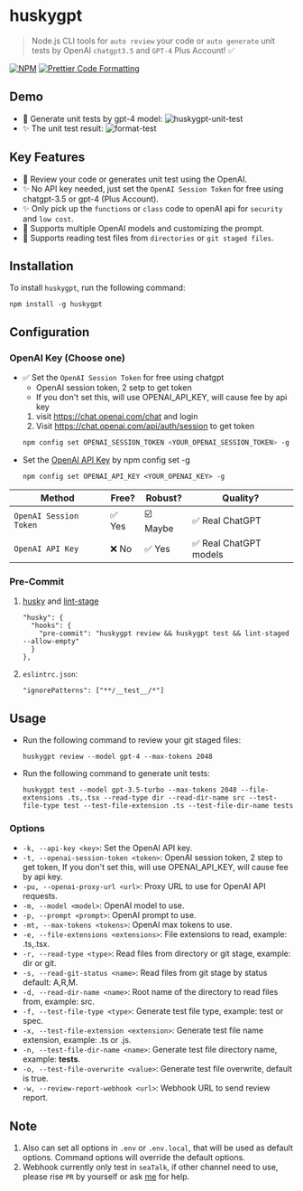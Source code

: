 # huskygpt
> Node.js CLI tools for `auto review` your code or `auto generate` unit tests by OpenAI `chatgpt3.5` and `GPT-4` Plus Account! ✅

[![NPM](https://img.shields.io/npm/v/huskygpt.svg)](https://www.npmjs.com/package/huskygpt)  [![Prettier Code Formatting](https://img.shields.io/badge/code_style-prettier-brightgreen.svg)](https://prettier.io)

## Demo
- 🤖 Generate unit tests by gpt-4 model:
![huskygpt-unit-test](https://user-images.githubusercontent.com/105559892/229816192-1cc2c885-b298-41be-9114-7b6b5b2195e8.gif)
- ✨ The unit test result:
![format-test](https://user-images.githubusercontent.com/105559892/229817346-66e272ff-e12a-4d6f-9100-fe445ddd79f1.png)


## Key Features
- 🤖 Review your code or generates unit test using the OpenAI.
- ✨ No API key needed, just set the `OpenAI Session Token` for free using chatgpt-3.5 or gpt-4 (Plus Account).
- ✨ Only pick up the `functions` or `class` code to openAI api for `security` and `low cost`.
- 🧠 Supports multiple OpenAI models and customizing the prompt.
- 📂 Supports reading test files from `directories` or `git staged files`.


## Installation
To install `huskygpt`, run the following command:
```
npm install -g huskygpt
```

## Configuration
### OpenAI Key (Choose one)
- ✅ Set the `OpenAI Session Token` for free using chatgpt
    - OpenAI session token, 2 setp to get token
    - If you don't set this, will use OPENAI_API_KEY, will cause fee by api key
    1. visit https://chat.openai.com/chat and login
    2. Visit https://chat.openai.com/api/auth/session to get token
    ```bash
    npm config set OPENAI_SESSION_TOKEN <YOUR_OPENAI_SESSION_TOKEN> -g
    ```
- Set the [OpenAI API Key](https://platform.openai.com/account/api-keys) by npm config set -g
    ```
    npm config set OPENAI_API_KEY <YOUR_OPENAI_KEY> -g
    ```
| Method                      | Free?  | Robust?  | Quality?                |
| --------------------------- | ------ | -------- | ----------------------- |
| `OpenAI Session Token`      | ✅ Yes  | ☑️ Maybe   | ✅️ Real ChatGPT  |
| `OpenAI API Key`            | ❌ No | ✅ Yes | ✅ Real ChatGPT models        |


### Pre-Commit
1. [husky](https://github.com/typicode/husky) and [lint-stage](https://github.com/okonet/lint-staged)
    ```
    "husky": {
      "hooks": {
        "pre-commit": "huskygpt review && huskygpt test && lint-staged --allow-empty"
      }
    },
    ```
1. `eslintrc.json`:
    ```
    "ignorePatterns": ["**/__test__/*"]
    ```

## Usage
- Run the following command to review your git staged files:
  ```
  huskygpt review --model gpt-4 --max-tokens 2048
  ```
- Run the following command to generate unit tests:
  ```
  huskygpt test --model gpt-3.5-turbo --max-tokens 2048 --file-extensions .ts,.tsx --read-type dir --read-dir-name src --test-file-type test --test-file-extension .ts --test-file-dir-name tests
  ```

### Options

- `-k, --api-key <key>`: Set the OpenAI API key.
- `-t, --openai-session-token <token>`: OpenAI session token, 2 step to get token, If you don't set this, will use OPENAI_API_KEY, will cause fee by api key.
- `-pu, --openai-proxy-url <url>`: Proxy URL to use for OpenAI API requests.
- `-m, --model <model>`: OpenAI model to use.
- `-p, --prompt <prompt>`: OpenAI prompt to use.
- `-mt, --max-tokens <tokens>`: OpenAI max tokens to use.
- `-e, --file-extensions <extensions>`: File extensions to read, example: .ts,.tsx.
- `-r, --read-type <type>`: Read files from directory or git stage, example: dir or git.
- `-s, --read-git-status <name>`: Read files from git stage by status default: A,R,M.
- `-d, --read-dir-name <name>`: Root name of the directory to read files from, example: src.
- `-f, --test-file-type <type>`: Generate test file type, example: test or spec.
- `-x, --test-file-extension <extension>`: Generate test file name extension, example: .ts or .js.
- `-n, --test-file-dir-name <name>`: Generate test file directory name, example: __tests__.
- `-o, --test-file-overwrite <value>`: Generate test file overwrite, default is true.
- `-w, --review-report-webhook <url>`: Webhook URL to send review report.


## Note
1. Also can set all options in `.env` or `.env.local`, that will be used as default options. Command options will override the default options.
1. Webhook currently only test in `seaTalk`, if other channel need to use, please rise `PR` by yourself or ask [me](swhd0501@gmail.com) for help.

